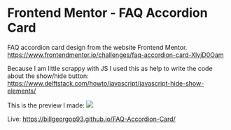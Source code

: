 # Frontend Mentor - FAQ Accordion Card

FAQ accordion card design from the website Frontend Mentor.
https://www.frontendmentor.io/challenges/faq-accordion-card-XlyjD0Oam

Because I am little scrappy with JS I used this as help to write the code about the show/hide button: https://www.delftstack.com/howto/javascript/javascript-hide-show-elements/

This is the preview I made:
![](FinishedPreview.png)

Live: https://billgeorgop93.github.io/FAQ-Accordion-Card/
